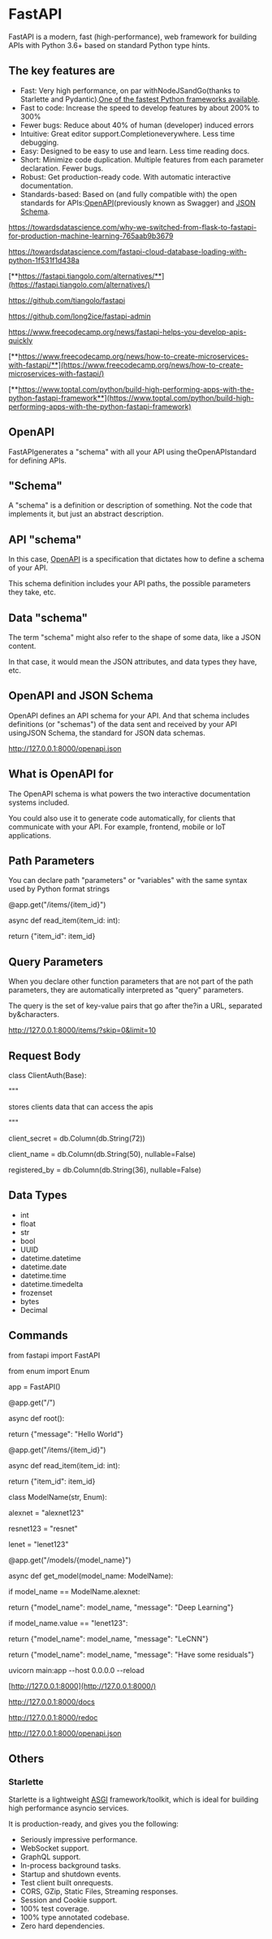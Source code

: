 # FastAPI

FastAPI is a modern, fast (high-performance), web framework for building APIs with Python 3.6+ based on standard Python type hints.

## The key features are

- Fast: Very high performance, on par withNodeJSandGo(thanks to Starlette and Pydantic).[One of the fastest Python frameworks available](https://fastapi.tiangolo.com/#performance).
- Fast to code: Increase the speed to develop features by about 200% to 300%
- Fewer bugs: Reduce about 40% of human (developer) induced errors
- Intuitive: Great editor support.Completioneverywhere. Less time debugging.
- Easy: Designed to be easy to use and learn. Less time reading docs.
- Short: Minimize code duplication. Multiple features from each parameter declaration. Fewer bugs.
- Robust: Get production-ready code. With automatic interactive documentation.
- Standards-based: Based on (and fully compatible with) the open standards for APIs:[OpenAPI](https://github.com/OAI/OpenAPI-Specification)(previously known as Swagger) and [JSON Schema](https://json-schema.org/).

<https://towardsdatascience.com/why-we-switched-from-flask-to-fastapi-for-production-machine-learning-765aab9b3679>

<https://towardsdatascience.com/fastapi-cloud-database-loading-with-python-1f531f1d438a>

[**https://fastapi.tiangolo.com/alternatives/**](https://fastapi.tiangolo.com/alternatives/)

<https://github.com/tiangolo/fastapi>

<https://github.com/long2ice/fastapi-admin>

<https://www.freecodecamp.org/news/fastapi-helps-you-develop-apis-quickly>

[**https://www.freecodecamp.org/news/how-to-create-microservices-with-fastapi/**](https://www.freecodecamp.org/news/how-to-create-microservices-with-fastapi/)

[**https://www.toptal.com/python/build-high-performing-apps-with-the-python-fastapi-framework**](https://www.toptal.com/python/build-high-performing-apps-with-the-python-fastapi-framework)

## OpenAPI

FastAPIgenerates a "schema" with all your API using theOpenAPIstandard for defining APIs.

## "Schema"

A "schema" is a definition or description of something. Not the code that implements it, but just an abstract description.

## API "schema"

In this case, [OpenAPI](https://github.com/OAI/OpenAPI-Specification) is a specification that dictates how to define a schema of your API.

This schema definition includes your API paths, the possible parameters they take, etc.

## Data "schema"

The term "schema" might also refer to the shape of some data, like a JSON content.

In that case, it would mean the JSON attributes, and data types they have, etc.

## OpenAPI and JSON Schema

OpenAPI defines an API schema for your API. And that schema includes definitions (or "schemas") of the data sent and received by your API usingJSON Schema, the standard for JSON data schemas.

<http://127.0.0.1:8000/openapi.json>

## What is OpenAPI for

The OpenAPI schema is what powers the two interactive documentation systems included.

You could also use it to generate code automatically, for clients that communicate with your API. For example, frontend, mobile or IoT applications.

## Path Parameters

You can declare path "parameters" or "variables" with the same syntax used by Python format strings

@app.get("/items/{item_id}")

async def read_item(item_id: int):

return {"item_id": item_id}

## Query Parameters

When you declare other function parameters that are not part of the path parameters, they are automatically interpreted as "query" parameters.

The query is the set of key-value pairs that go after the?in a URL, separated by&characters.

<http://127.0.0.1:8000/items/?skip=0&limit=10>

## Request Body

class ClientAuth(Base):

"""

stores clients data that can access the apis

"""

client_secret = db.Column(db.String(72))

client_name = db.Column(db.String(50), nullable=False)

registered_by = db.Column(db.String(36), nullable=False)

## Data Types

- int
- float
- str
- bool
- UUID
- datetime.datetime
- datetime.date
- datetime.time
- datetime.timedelta
- frozenset
- bytes
- Decimal

## Commands

from fastapi import FastAPI

from enum import Enum

app = FastAPI()

@app.get("/")

async def root():

return {"message": "Hello World"}

@app.get("/items/{item_id}")

async def read_item(item_id: int):

return {"item_id": item_id}

class ModelName(str, Enum):

alexnet = "alexnet123"

resnet123 = "resnet"

lenet = "lenet123"

@app.get("/models/{model_name}")

async def get_model(model_name: ModelName):

if model_name == ModelName.alexnet:

return {"model_name": model_name, "message": "Deep Learning"}

if model_name.value == "lenet123":

return {"model_name": model_name, "message": "LeCNN"}

return {"model_name": model_name, "message": "Have some residuals"}

uvicorn main:app --host 0.0.0.0 --reload

[http://127.0.0.1:8000](http://127.0.0.1:8000/)

<http://127.0.0.1:8000/docs>

<http://127.0.0.1:8000/redoc>

<http://127.0.0.1:8000/openapi.json>

## Others

### Starlette

Starlette is a lightweight [ASGI](https://asgi.readthedocs.io/en/latest/) framework/toolkit, which is ideal for building high performance asyncio services.

It is production-ready, and gives you the following:

- Seriously impressive performance.
- WebSocket support.
- GraphQL support.
- In-process background tasks.
- Startup and shutdown events.
- Test client built onrequests.
- CORS, GZip, Static Files, Streaming responses.
- Session and Cookie support.
- 100% test coverage.
- 100% type annotated codebase.
- Zero hard dependencies.
